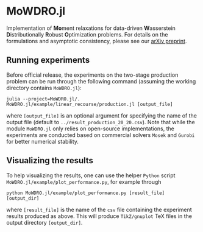 # MoWDRO.jl

Implementation of **Mo**ment relaxations for data-driven **W**asserstein **D**istributionally **R**obust **O**ptimization problems.
For details on the formulations and asymptotic consistency, please see our [arXiv preprint](https://arxiv.org/abs/2505.19278).


## Running experiments
Before official release, the experiments on the two-stage production problem can be run through the following command (assuming the working directory contains `MoWDRO.jl`):
```
julia --project=MoWDRO.jl/. MoWDRO.jl/example/linear_recourse/production.jl [output_file]
```
where `[output_file]` is an optional argument for specifying the name of the output file (default to `../result_production_20_20.csv`).
Note that while the module `MoWDRO.jl` only relies on open-source implementations, the experiments are conducted based on commercial solvers `Mosek` and `Gurobi` for better numerical stability.

## Visualizing the results
To help visualizing the results, one can use the helper `Python` script `MoWDRO.jl/example/plot_performance.py`, for example through
```
python MoWDRO.jl/example/plot_performance.py [result_file] [output_dir]
```
where `[result_file]` is the name of the `csv` file containing the experiment results produced as above.
This will produce `TikZ/gnuplot` TeX files in the output directory `[output_dir]`.
